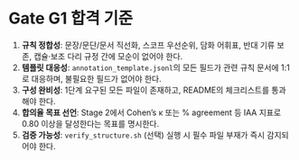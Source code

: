 # Gate G1 합격 기준

1. **규칙 정합성**: 문장/문단/문서 직선화, 스코프 우선순위, 담화 어휘표, 반대 기류 보존, 캡슐·보조 다리 규정 간에 모순이 없어야 한다.
2. **템플릿 대응성**: `annotation_template.jsonl`의 모든 필드가 관련 규칙 문서에 1:1로 대응하며, 불필요한 필드가 없어야 한다.
3. **구성 완비성**: 1단계 요구된 모든 파일이 존재하고, README의 체크리스트를 통과해야 한다.
4. **합의율 목표 선언**: Stage 2에서 Cohen’s κ 또는 % agreement 등 IAA 지표로 0.80 이상을 달성한다는 목표를 명시한다.
5. **검증 가능성**: `verify_structure.sh` (선택) 실행 시 필수 파일 부재가 즉시 감지되어야 한다.
